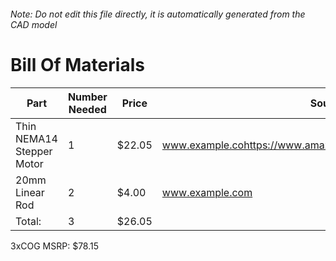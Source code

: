 ###### Note: Do not edit this file directly, it is automatically generated from the CAD model 
# Bill Of Materials 
 |Part|Number Needed|Price|Source| 
 |----|----------|-----|-----|
|Thin NEMA14 Stepper Motor|1|$22.05|www.example.cohttps://www.amazon.com/gp/product/B00W8XJ6RK|
|20mm Linear Rod|2|$4.00|www.example.com|
|Total: |3|$26.05| |

 3xCOG MSRP: $78.15